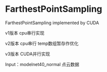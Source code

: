# FarthestPointSampling
FarthestPointSampling implemented by CUDA

v1版本 cpu串行实现

v2版本 cpu串行 temp数组暂存作优化

v3版本 CUDA并行实现

Input：modelnet40_normal 点云数据

